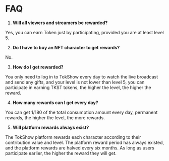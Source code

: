 # FAQ

1. **Will all viewers and streamers be rewarded?**

Yes, you can earn Token just by participating, provided you are at least level 5.

2. **Do I have to buy an NFT character to get rewards?**

No.

3. **How do I get rewarded?**

You only need to log in to TokShow every day to watch the live broadcast and send any gifts, and your level is not lower than level 5, you can participate in earning TKST tokens, the higher the level, the higher the reward.

4. **How many rewards can I get every day?**

You can get 1/180 of the total consumption amount every day, permanent rewards, the higher the level, the more rewards.

5. **Will platform rewards always exist?**

The TokShow platform rewards each character according to their contribution value and level. The platform reward period has always existed, and the platform rewards are halved every six months. As long as users participate earlier, the higher the reward they will get.
